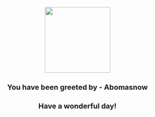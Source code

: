 <p align="center">
    <img src="https://raw.githubusercontent.com/PokeAPI/sprites/master/sprites/pokemon/460.png" width="150" height="150">
</p>
<h3 align="center">You have been greeted by - <b>Abomasnow</b></h3>
<h3 align="center">Have a wonderful day!</h3>
